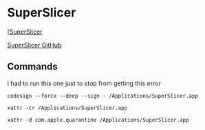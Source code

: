 # SuperSlicer

[[SuperSlicer](https://www.superslicer.org)

[SuperSlicer GitHub](https://github.com/supermerill/SuperSlicer)

## Commands

I had to run this one just to stop from getting this error

```
codesign --force --deep --sign - /Applications/SuperSlicer.app
```
```
xattr -cr /Applications/SuperSlicer.app
```
```
xattr -d com.apple.quarantine /Applications/SuperSlicer.app   
```
